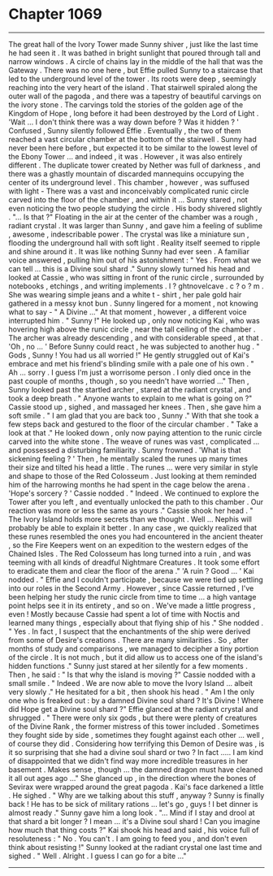 
# Chapter 1069


---

The great hall of the Ivory Tower made Sunny shiver , just like the last time he had seen it . It was bathed in bright sunlight that poured through tall and narrow windows . A circle of chains lay in the middle of the hall that was the Gateway .
There was no one here , but Effie pulled Sunny to a staircase that led to the underground level of the tower . Its roots were deep , seemingly reaching into the very heart of the island . That stairwell spiraled along the outer wall of the pagoda , and there was a tapestry of beautiful carvings on the ivory stone . The carvings told the stories of the golden age of the Kingdom of Hope , long before it had been destroyed by the Lord of Light .
'Wait ... I don't think there was a way down before ? Was it hidden ? '
Confused , Sunny silently followed Effie .
Eventually , the two of them reached a vast circular chamber at the bottom of the stairwell . Sunny had never been here before , but expected it to be similar to the lowest level of the Ebony Tower ... and indeed , it was . However , it was also entirely different .
The duplicate tower created by Nether was full of darkness , and there was a ghastly mountain of discarded mannequins occupying the center of its underground level . This chamber , however , was suffused with light - There was a vast and inconceivably complicated runic circle carved into the floor of the chamber , and within it ...
Sunny stared , not even noticing the two people studying the circle . His body shivered slightly .
"... Is that ?"
Floating in the air at the center of the chamber was a rough , radiant crystal . It was larger than Sunny , and gave him a feeling of sublime , awesome , indescribable power . The crystal was like a miniature sun , flooding the underground hall with soft light . Reality itself seemed to ripple and shine around it .
It was like nothing Sunny had ever seen .
A familiar voice answered , pulling him out of his astonishment :
" Yes . From what we can tell ... this is a Divine soul shard ."
Sunny slowly turned his head and looked at Cassie , who was sitting in front of the runic circle , surrounded by notebooks , etchings , and writing implements . l ? ghtnоvеlсаvе . c ? o ? m . She was wearing simple jeans and a white t - shirt , her pale gold hair gathered in a messy knot bun .
Sunny lingered for a moment , not knowing what to say -
" A Divine ..."
At that moment , however , a different voice interrupted him .
" Sunny !"
He looked up , only now noticing Kai , who was hovering high above the runic circle , near the tall ceiling of the chamber . The archer was already descending , and with considerable speed , at that .
'Oh , no ... '
Before Sunny could react , he was subjected to another hug .
" Gods , Sunny ! You had us all worried !"
He gently struggled out of Kai's embrace and met his friend's blinding smile with a pale one of his own .
" Ah ... sorry . I guess I'm just a worrisome person . I only died once in the past couple of months , though , so you needn't have worried ..."
Then , Sunny looked past the startled archer , stared at the radiant crystal , and took a deep breath .
" Anyone wants to explain to me what is going on ?"
Cassie stood up , sighed , and massaged her knees . Then , she gave him a soft smile .
" I am glad that you are back too , Sunny ."
With that she took a few steps back and gestured to the floor of the circular chamber .
" Take a look at that ."
He looked down , only now paying attention to the runic circle carved into the white stone . The weave of runes was vast , complicated ... and possessed a disturbing familiarity . Sunny frowned .
'What is that sickening feeling ? '
Then , he mentally scaled the runes up many times their size and tilted his head a little . The runes ... were very similar in style and shape to those of the Red Colosseum . Just looking at them reminded him of the harrowing months he had spent in the cage below the arena .
'Hope's sorcery ? ' Cassie nodded .
" Indeed . We continued to explore the Tower after you left , and eventually unlocked the path to this chamber . Our reaction was more or less the same as yours ."
Cassie shook her head .
" The Ivory Island holds more secrets than we thought . Well ... Nephis will probably be able to explain it better . In any case , we quickly realized that these runes resembled the ones you had encountered in the ancient theater , so the Fire Keepers went on an expedition to the western edges of the Chained Isles . The Red Colosseum has long turned into a ruin , and was teeming with all kinds of dreadful Nightmare Creatures . It took some effort to eradicate them and clear the floor of the arena ."
'A ruin ? Good ... '
Kai nodded .
" Effie and I couldn't participate , because we were tied up settling into our roles in the Second Army . However , since Cassie returned , I've been helping her study the runic circle from time to time ... a high vantage point helps see it in its entirety , and so on . We've made a little progress , even ! Mostly because Cassie had spent a lot of time with Noctis and learned many things , especially about that flying ship of his ."
She nodded .
" Yes . In fact , I suspect that the enchantments of the ship were derived from some of Desire's creations . There are many similarities . So , after months of study and comparisons , we managed to decipher a tiny portion of the circle . It is not much , but it did allow us to access one of the island's hidden functions ."
Sunny just stared at her silently for a few moments .
Then , he said :
" Is that why the island is moving ?"
Cassie nodded with a small smile .
" Indeed . We are now able to move the Ivory Island ... albeit very slowly ."
He hesitated for a bit , then shook his head .
" Am I the only one who is freaked out : by a damned Divine soul shard ? It's Divine ! Where did Hope get a Divine soul shard ?"
Effie glanced at the radiant crystal and shrugged .
" There were only six gods , but there were plenty of creatures of the Divine Rank , the former mistress of this tower included . Sometimes they fought side by side , sometimes they fought against each other ... well , of course they did . Considering how terrifying this Demon of Desire was , is it so surprising that she had a divine soul shard or two ? In fact ..... I am kind of disappointed that we didn't find way more incredible treasures in her basement . Makes sense , though ... the damned dragon must have cleaned it all out ages ago ..."
She glanced up , in the direction where the bones of Sevirax were wrapped around the great pagoda . Kai's face darkened a little .
He sighed .
" Why are we talking about this stuff , anyway ? Sunny is finally back ! He has to be sick of military rations ... let's go , guys ! I bet dinner is almost ready ."
Sunny gave him a long look .
"... Mind if I stay and drool at that shard a bit longer ? I mean ... it's a Divine soul shard ! Can you imagine how much that thing costs ?"
Kai shook his head and said , his voice full of resoluteness :
" No . You can't . I am going to feed you , and don't even think about resisting !"
Sunny looked at the radiant crystal one last time and sighed .
" Well . Alright . I guess I can go for a bite ..."

---

